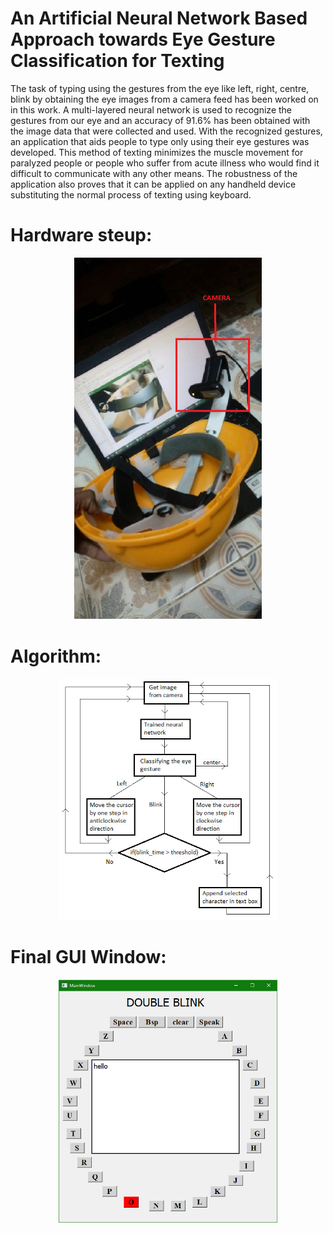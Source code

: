 # An Artificial Neural Network Based Approach towards Eye Gesture Classification for Texting

The task of typing using the gestures from the eye like left, right, centre, blink by obtaining the eye images from a camera feed has been worked on in this work. A multi-layered neural network is used to recognize the gestures from our eye and an accuracy of 91.6% has been obtained with the image data that were collected and used. With the recognized gestures, an application that aids people to type only using their eye gestures was developed. This method of texting minimizes the muscle movement for paralyzed people or people who suffer from acute illness who would find it difficult to communicate with any other means. The robustness of the application also proves that it can be applied on any handheld device substituting the normal process of texting using keyboard. 

# Hardware steup:

<p align="center">
  <img src="images/Untitled.png" width="300"/>
</p>

# Algorithm:

<p align="center">
  <img src="images/bbea24e7-8175-452d-8e8f-e734a427dba6.jfif" width="350"/>
</p>

# Final GUI Window:

<p align="center">
  <img src="images/be77002c-f65e-4e7b-a1cc-648dd29f813b.jfif" width="350"/>
</p>





